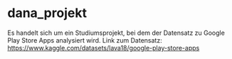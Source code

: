 # dana_projekt

Es handelt sich um ein Studiumsprojekt, bei dem der Datensatz zu Google Play Store Apps analysiert wird.
Link zum Datensatz: https://www.kaggle.com/datasets/lava18/google-play-store-apps
